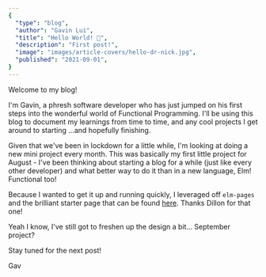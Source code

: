```yaml
---
{
  "type": "blog",
  "author": "Gavin Lui",
  "title": "Hello World! 🚀",
  "description": "First post!",
  "image": "images/article-covers/hello-dr-nick.jpg",
  "published": "2021-09-01",
}
---
```


Welcome to my blog!

I'm Gavin, a phresh software developer who has just jumped on his first steps into the wonderful world of Functional Programming. I'll be using this blog to document my learnings from time to time, and any cool projects I get around to starting ...and hopefully finishing.

Given that we've been in lockdown for a little while, I'm looking at doing a new mini project every month.
This was basically my first little project for August - I've been thinking about starting a blog for a while (just like every other developer) and what better way to do it than in a new language, Elm! Functional too!

Because I wanted to get it up and running quickly, I leveraged off `elm-pages` and the brilliant starter page that can be found [here](https://github.com/dillonkearns/elm-pages-starter). Thanks Dillon for that one!

Yeah I know, I've still got to freshen up the design a bit... September project?

Stay tuned for the next post!

Gav
